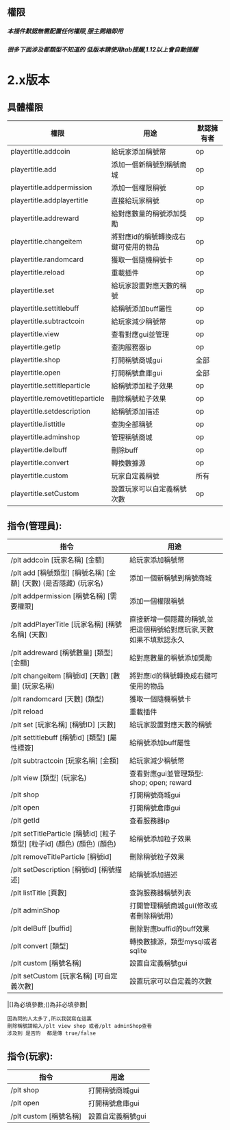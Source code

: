 ## 權限
##### 本插件默認無需配置任何權限,服主開箱即用
##### 很多下面涉及都類型不知道的 低版本請使用tab提醒,1.12以上會自動提醒

# 2.x版本

## 具體權限
|  權限 | 用途  | 默認擁有者 |
| ------------ | ------------ | ------------ |
| playertitle.addcoin  | 給玩家添加稱號幣  | op |
| playertitle.add  | 添加一個新稱號到稱號商城 | op |
| playertitle.addpermission  | 添加一個權限稱號 | op |
| playertitle.addplayertitle  | 直接給玩家稱號 | op |
| playertitle.addreward  | 給對應數量的稱號添加獎勵 | op |
| playertitle.changeitem  | 將對應id的稱號轉換成右鍵可使用的物品 | op |
| playertitle.randomcard  | 獲取一個隨機稱號卡 | op |
| playertitle.reload  | 重載插件 | op |
| playertitle.set  | 給玩家設置對應天數的稱號 | op |
| playertitle.settitlebuff  | 給稱號添加buff屬性 | op |
| playertitle.subtractcoin  | 給玩家減少稱號幣 | op |
| playertitle.view  | 查看對應gui並管理 | op |
| playertitle.getIp  | 查詢服務器ip | op |
| playertitle.shop  | 打開稱號商城gui | 全部 |
| playertitle.open  | 打開稱號倉庫gui | 全部 |
| playertitle.settitleparticle  | 給稱號添加粒子效果 | op |
| playertitle.removetitleparticle  | 刪除稱號粒子效果 | op |
| playertitle.setdescription  | 給稱號添加描述 | op |
| playertitle.listtitle  | 查詢全部稱號 | op |
| playertitle.adminshop  | 管理稱號商城 | op |
| playertitle.delbuff  | 刪除buff | op |
| playertitle.convert  | 轉換數據源 | op |
| playertitle.custom| 玩家自定義稱號 | 所有|
| playertitle.setCustom| 設置玩家可以自定義稱號次數 |op|

## 指令(管理員):
|  指令 | 用途  |
| ------------ | ------------ |
| /plt addcoin [玩家名稱] [金額] | 給玩家添加稱號幣  |
| /plt add [稱號類型] [稱號名稱] [金額] (天數) (是否隱藏) (玩家名) | 添加一個新稱號到稱號商城 |
| /plt addpermission [稱號名稱] [需要權限]  | 添加一個權限稱號 |
|/plt addPlayerTitle [玩家名稱] [稱號名稱] (天數)  |直接新增一個隱藏的稱號,並把這個稱號給對應玩家,天數如果不填默認永久|
| /plt addreward [稱號數量] [類型] [金額]  | 給對應數量的稱號添加獎勵 |
| /plt changeitem  [稱號id] [天數] [數量] (玩家名稱)   | 將對應id的稱號轉換成右鍵可使用的物品 |
| /plt randomcard [天數] (類型)  | 獲取一個隨機稱號卡 | 
| /plt reload  | 重載插件 |
| /plt set [玩家名稱] [稱號ID] [天數] | 給玩家設置對應天數的稱號 |
| /plt settitlebuff [稱號id] [類型] [屬性標簽]   | 給稱號添加buff屬性 |
| /plt subtractcoin [玩家名稱] [金額]  | 給玩家減少稱號幣 | 
| /plt view [類型] (玩家名)   | 查看對應gui並管理類型: shop; open;  reward|
| /plt shop  | 打開稱號商城gui | 
| /plt open  | 打開稱號倉庫gui | 
| /plt getId  | 查看服務器ip | 
|/plt setTitleParticle [稱號id] [粒子類型] [粒子id] (顏色) (顏色) (顏色)|給稱號添加粒子效果|
|/plt removeTitleParticle [稱號id]|刪除稱號粒子效果|
| /plt setDescription [稱號id] [稱號描述] | 給稱號添加描述|
| /plt listTitle [頁數]   | 查詢服務器稱號列表  |
| /plt adminShop   |  打開管理稱號商城gui(修改或者刪除稱號用) |
| /plt delBuff [buffid]   |  刪除對應buffid的buff效果 |
|/plt convert [類型] | 轉換數據源，類型mysql或者sqlite|
|/plt custom [稱號名稱]| 設置自定義稱號gui |
|/plt setCustom [玩家名稱] [可自定義次數] | 設置玩家可以自定義的次數 |

|[]為必填參數;()為非必填參數|

```
因為問的人太多了,所以我就寫在這裏
刪除稱號請輸入/plt view shop 或者/plt adminShop查看
涉及到 是否的  都是傳 true/false
```

## 指令(玩家):
|  指令 | 用途  |
| ------------ | ------------ |
| /plt shop   |  打開稱號商城gui |
| /plt open    |  打開稱號倉庫gui |
|/plt custom [稱號名稱]| 設置自定義稱號gui |